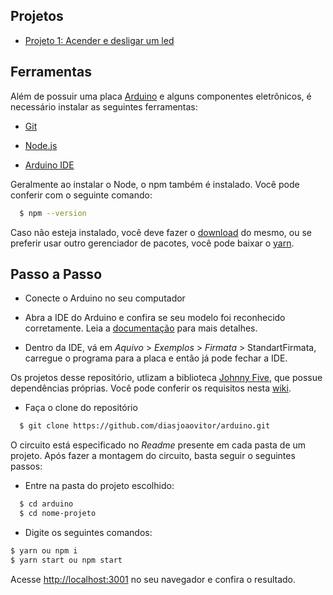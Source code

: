 ## Projetos

* [Projeto 1: Acender e desligar um led](https://github.com/diasjoaovitor/arduino/tree/main/ex01-led) 

## Ferramentas

Além de possuir uma placa [Arduino](https://www.arduino.cc/en/Main/Software_) e alguns componentes eletrônicos, é necessário instalar as seguintes ferramentas:

* [Git](https://git-scm.com/)

* [Node.js](https://nodejs.org/en/)

* [Arduino IDE](https://www.arduino.cc/en/Main/Software_)

Geralmente ao instalar o Node, o npm também é instalado. Você pode conferir com o seguinte comando:

```bash
  $ npm --version
````

Caso não esteja instalado, você deve fazer o [download](https://www.npmjs.com/) do mesmo, ou se preferir usar outro gerenciador de pacotes, você pode baixar o [yarn](https://yarnpkg.com/).

## Passo a Passo

* Conecte o Arduino no seu computador

* Abra a IDE do Arduino e confira se seu modelo foi reconhecido corretamente. Leia a [documentação](https://www.arduino.cc/en/Guide) para mais detalhes.

* Dentro da IDE, vá em _Aquivo_ > _Exemplos_ > _Firmata_ > StandartFirmata, carregue o programa para a placa e então já pode fechar a IDE.

Os projetos desse repositório, utlizam a biblioteca [Johnny Five](http://johnny-five.io/), que possue dependências próprias. Você pode conferir os requisitos nesta [wiki](https://github.com/rwaldron/johnny-five/wiki/Getting-Started).

* Faça o clone do repositório

```bash
  $ git clone https://github.com/diasjoaovitor/arduino.git
````

 O circuito está especificado no _Readme_ presente em cada pasta de um projeto. Após fazer a montagem do circuito, basta seguir o seguintes passos:
 
* Entre na pasta do projeto escolhido:

```bash
  $ cd arduino
  $ cd nome-projeto 
 ```
  
  * Digite os seguintes comandos:
  
  ```bash
  $ yarn ou npm i
  $ yarn start ou npm start
 ```
  
  Acesse [http://localhost:3001](http://localhost:3001) no seu navegador e confira o resultado.
   
